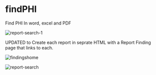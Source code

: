 # findPHI
Find PHI In word, excel and PDF

![report-search-1](https://github.com/wizhardhacker1/findPHI/assets/46620390/431f1154-bb92-4cab-a4f8-277b075c10fb)


UPDATED to Create each report in seprate HTML with a Report Finding page that links to each.

![findingshome](https://github.com/wizhardhacker1/findPHI/assets/46620390/b4b7bbac-a798-4e72-a47e-7860e88d0abd)



![report-search](https://github.com/wizhardhacker1/findPHI/assets/46620390/5650ee3a-b0d4-4a42-a59f-d1bdb7a25194)
